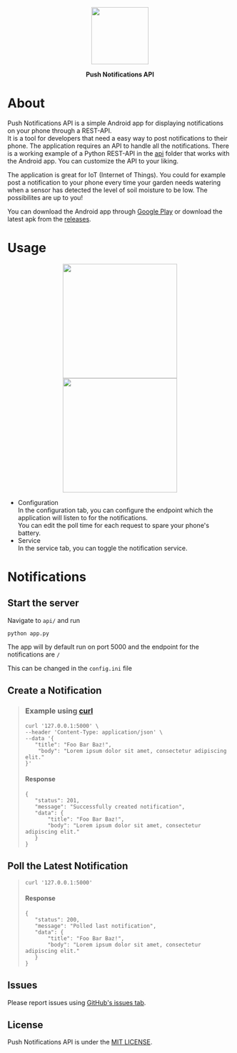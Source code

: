 <p align="center">
<img src="https://i.imgur.com/aO2e1bD.png" width=128 align="center">
</p>

<p align="center">
<b>Push Notifications API</b>
</p>

# About

Push Notifications API is a simple Android app for displaying notifications on your phone through a REST-API.  
It is a tool for developers that need a easy way to post notifications to their phone. The application requires an API to handle all the notifications. There is a working example of a Python REST-API in the [api](https://github.com/viktorholk/push-notifications-api/tree/main/api) folder that works with the Android app. You can customize the API to your liking.  

The application is great for IoT (Internet of Things). You could for example post a notification to your phone every time your garden needs watering when a sensor has detected the level of soil moisture to be low. The possibilites are up to you!

You can download the Android app through [Google Play](https://play.google.com/store/apps/details?id=com.viktorholk.apipushnotifications) or download the latest apk from the [releases](https://github.com/viktorholk/push-notifications-api/releases).

# Usage

<p align="center">
<img src="https://i.imgur.com/bUojChY.png" width=256 align="center">
<img src="https://i.imgur.com/ApgZyKL.png" width=256 align="center">
</p>

- Configuration  
  In the configuration tab, you can configure the endpoint which the application will listen to for the notifications.  
  You can edit the poll time for each request to spare your phone's battery.
- Service  
  In the service tab, you can toggle the notification service.

# Notifications
## Start the server

Navigate to ``api/`` and run 
````
python app.py
````
The app will by default run on port 5000 and the endpoint for the notifications are ``/``

This can be changed in the ``config.ini`` file
## Create a Notification
> ### Example using [curl](https://curl.se/)
> ````
> curl '127.0.0.1:5000' \
> --header 'Content-Type: application/json' \
> --data '{
>    "title": "Foo Bar Baz!",
>     "body": "Lorem ipsum dolor sit amet, consectetur adipiscing elit."
> }'
> ````
> #### Response
> ````
>{
>    "status": 201,
>    "message": "Successfully created notification",
>    "data": {
>        "title": "Foo Bar Baz!",
>        "body": "Lorem ipsum dolor sit amet, consectetur adipiscing elit."
>    }
>}
> ````
## Poll the Latest Notification
> 
> ````
> curl '127.0.0.1:5000'
> ````
> #### Response
> ````
>{
>    "status": 200,
>    "message": "Polled last notification",
>    "data": {
>        "title": "Foo Bar Baz!",
>        "body": "Lorem ipsum dolor sit amet, consectetur adipiscing elit."
>    }
>}
> ````
## Issues

Please report issues using [GitHub's issues tab](https://github.com/viktorholk/push-notifications-api/issues).

## License

Push Notifications API is under the [MIT LICENSE](LICENSE).
